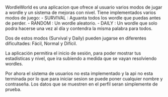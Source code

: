 WordleWorld es una aplicacion que ofrece al usuario varios modos de jugar a wordle y un sistema de mejoras con nivel. 
Tiene implementados varios modos de juego: 
    - SURVIVAL : Aguanta todos los wordle que puedas antes de perder.
    - RANDOM : Un wordle aleatorio.
    - DAILY : Un wordle que solo podra hacerse una vez al día y contendra la misma palabra para todos.

Dos de estos modos (Survival y Daily) pueden jugarse en diferentes dificultades: Fácil, Normal y Difícil.

La aplicación permitira el inicio de sesión, para poder mostrar tus estadísticas y nivel, que ira subiendo a medida que se vayan resolviendo wordles.

Por ahora el sistema de usuarios no esta implementado y la api no esta terminada por lo que para iniciar sesion se puede poner cualquier nombre y contraseña. Los datos que se muestren en el perfil seran simplemente de prueba.


